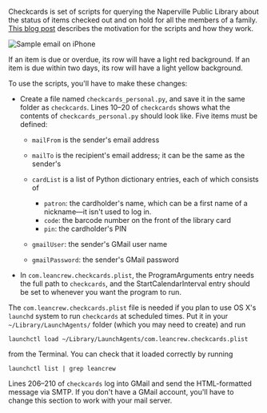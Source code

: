 Checkcards is set of scripts for querying the Naperville Public Library about the status of items checked out and on hold for all the members of a family. [This blog post][1] describes the motivation for the scripts and how they work.

![Sample email on iPhone](http://www.leancrew.com/all-this/images/library-email-iphone.png)

If an item is due or overdue, its row will have a light red background. If an item is due within two days, its row will have a light yellow background.

To use the scripts, you'll have to make these changes:

* Create a file named `checkcards_personal.py`, and save it in the same folder as `checkcards`. Lines 10–20 of `checkcards` shows what the contents of `checkcards_personal.py` should look like. Five items must be defined:

    * `mailFrom` is the sender's email address
    * `mailTo` is the recipient's email address; it can be the same as the sender's
    * `cardList` is a list of Python dictionary entries, each of which consists of
    
        * `patron`: the cardholder's name, which can be a first name of a nickname—it isn't used to log in.
        * `code`: the barcode number on the front of the library card
        * `pin`: the cardholder's PIN
    * `gmailUser`: the sender's GMail user name
    * `gmailPassword`: the sender's GMail password
    
* In `com.leancrew.checkcards.plist`, the ProgramArguments entry needs the full path to `checkcards`, and the StartCalendarInterval entry should be set to whenever you want the program to run.

The `com.leancrew.checkcards.plist` file is needed if you plan to use OS X's `launchd` system to run `checkcards` at scheduled times. Put it in your `~/Library/LaunchAgents/` folder (which you may need to create) and run

    launchctl load ~/Library/LaunchAgents/com.leancrew.checkcards.plist

from the Terminal. You can check that it loaded correctly by running

    launchctl list | grep leancrew

Lines 206–210 of `checkcards` log into GMail and send the HTML-formatted message via SMTP. If you don't have a GMail account, you'll have to change this section to work with your mail server.


[1]: http://www.leancrew.com/all-this/2009/03/library-loan-tracking-again/
